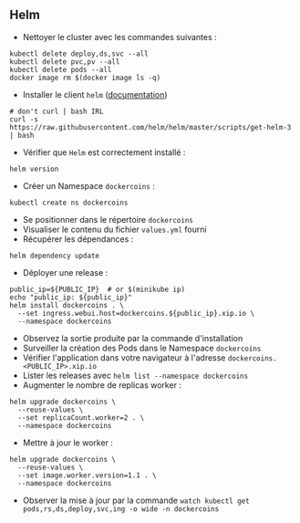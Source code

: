 ## Helm

- Nettoyer le cluster avec les commandes suivantes :

```shell
kubectl delete deploy,ds,svc --all
kubectl delete pvc,pv --all
kubectl delete pods --all
docker image rm $(docker image ls -q)
```

- Installer le client `helm` ([documentation](https://helm.sh/docs/intro/install/))

```shell
# don't curl | bash IRL
curl -s https://raw.githubusercontent.com/helm/helm/master/scripts/get-helm-3 | bash
```

- Vérifier que `Helm` est correctement installé :

```shell
helm version
```

- Créer un Namespace `dockercoins` :

```shell
kubectl create ns dockercoins
```

- Se positionner dans le répertoire `dockercoins`
- Visualiser le contenu du fichier `values.yml` fourni
- Récupérer les dépendances :

```shell
helm dependency update
```

- Déployer une release :

```shell
public_ip=${PUBLIC_IP}  # or $(minikube ip)
echo "public_ip: ${public_ip}"
helm install dockercoins . \
  --set ingress.webui.host=dockercoins.${public_ip}.xip.io \
  --namespace dockercoins
```

- Observez la sortie produite par la commande d'installation
- Surveiller la création des Pods dans le Namespace `dockercoins`
- Vérifier l'application dans votre navigateur à l'adresse `dockercoins.<PUBLIC_IP>.xip.io`
- Lister les releases avec `helm list --namespace dockercoins`
- Augmenter le nombre de replicas worker :

```shell
helm upgrade dockercoins \
  --reuse-values \
  --set replicaCount.worker=2 . \
  --namespace dockercoins
```

- Mettre à jour le worker :

```shell
helm upgrade dockercoins \
  --reuse-values \
  --set image.worker.version=1.1 . \
  --namespace dockercoins
```

- Observer la mise à jour par la commande `watch kubectl get pods,rs,ds,deploy,svc,ing -o wide -n dockercoins`
